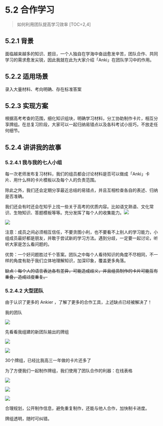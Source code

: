 # 5.2 合作学习
> 如何利用团队提高学习效率
[TOC=2,4]
## 5.2.1 背景

面临越来越多的知识、题目，一个人独自在学海中奋战愈发辛苦，团队合作、共同学习的需求愈发尖锐，因此我就在此为大家介绍「Anki」在团队学习中的作用。

## 5.2.2 适用场景

录入大量材料、考向明确、存在标准答案

## 5.2.3 实现方案

根据高考考查的范围，细化知识组块，明确学习材料，分工协助制作卡片，相互分享牌组。在总复习阶段，大家可以一起归纳易错点以及各科考试小技巧，不放走任何细节。

## 5.2.4 讲讲我的故事

### 5.2.4.1 我与我的七人小组

每一次老师发布复习材料，我们的组员都会讨论材料是否可以做成「Anki」卡片、用什么样的卡片模板以及每个人的负责范围。

除此之外，我们还会定期分享最近总结的易错点，并且互相检查各自的表述、归纳是否准确。

我们还会有时还会在知乎上找一些关于高考的优质内容。比如语文熟语、文化常识、生物知识、答题模板等等。充分发挥了每个人的收集能力。![](https://pic1.zhimg.com/80/v2-8efda5d0ef87a351c01e70d7db8f54ba_hd.jpg)

![](../.gitbook/assets/image%20%2811%29.png)

注意：成员之间必须相互信任，不要贪图小利，也不要看不上别人的学习能力，小组成员最好都是朋友，并敢于尝试新的学习方法。遇到分歧，一定要一起讨论，听听大家是怎么看问题的。

优势：一个好问题胜过千个答案。团队之中每个人看待知识的角度不尽相同，不一样的角度有助于我们立体地理解知识，加深印象，覆盖更多角落。

~~缺点：每个人的语言表达各有差异，可能造成歧义，并且组员制作的卡片可能互有重叠，造成过度重复。~~

### 5.2.4.2 大型团队

由于认识了更多的 Ankier ，了解了更多的合作工具，上述缺点已经被解决了！

我的团队

![](../.gitbook/assets/tim-jie-tu-20180928224124.png)

先看看我组建的新团队输出的牌组

![](../.gitbook/assets/tim-jie-tu-20180928223905.png)

![](../.gitbook/assets/tim-jie-tu-20180928223934.png)

  
30个牌组，已经比我高三一年做的卡片还多了

为了方便我们一起制作牌组，我们使用了团队合作的利器：在线表格

![](../.gitbook/assets/tim-jie-tu-20180928224416.png)

![](../.gitbook/assets/tim-jie-tu-20180928224438.png)

![](../.gitbook/assets/tim-jie-tu-20180928224604.png)

合理规划，公开制作信息，避免重复制作，还能与他人合作，加快制卡进度。

牌组透明，随时可纠错。

